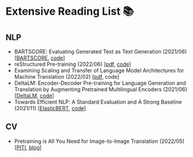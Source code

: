 # Extensive Reading List 📚

## NLP

* BARTSCORE: Evaluating Generated Text as Text Generation (2021/06) [[BARTSCORE](https://arxiv.org/abs/2106.11520), [code](https://github.com/neulab/BARTScore)]
* reStructured Pre-training (2022/06) [[pdf](https://arxiv.org/pdf/2206.11147.pdf), [code](https://github.com/ExpressAI/reStructured-Pretraining)]
* Examining Scaling and Transfer of Language Model Architectures for Machine Translation (2022/02) [[pdf](https://arxiv.org/abs/2202.00528), code]
* DeltaLM: Encoder-Decoder Pre-training for Language Generation and Translation by Augmenting Pretrained Multilingual Encoders (2021/06)[[DeltaLM](https://arxiv.org/abs/2106.13736), [code](https://github.com/microsoft/unilm/tree/master/deltalm)]
* Towards Efficient NLP: A Standard Evaluation and A Strong Baseline (2021/11) [[ElasticBERT](https://arxiv.org/abs/2110.07038), [code](https://github.com/fastnlp/ElasticBERT)]

## CV
* Pretraining is All You Need for Image-to-Image Translation (2022/05) [[PITI](https://arxiv.org/abs/2205.12952), [blog](https://tengfei-wang.github.io/PITI/index.html)]
